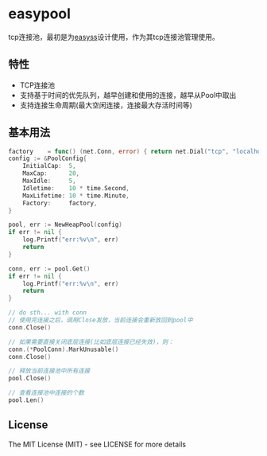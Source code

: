 # easypool
tcp连接池，最初是为[easyss](http://github.com/nange/easyss)设计使用，作为其tcp连接池管理使用。


## 特性
* TCP连接池
* 支持基于时间的优先队列，越早创建和使用的连接，越早从Pool中取出
* 支持连接生命周期(最大空闲连接，连接最大存活时间等)

## 基本用法
```go
factory    = func() (net.Conn, error) { return net.Dial("tcp", "localhost:7777") }
config := &PoolConfig{
	InitialCap:  5,
	MaxCap:      20,
	MaxIdle:     5,
	Idletime:    10 * time.Second,
	MaxLifetime: 10 * time.Minute,
	Factory:     factory,
}

pool, err := NewHeapPool(config)
if err != nil {
	log.Printf("err:%v\n", err)
	return
}

conn, err := pool.Get()
if err != nil {
	log.Printf("err:%v\n", err)
	return
}

// do sth... with conn
// 使用完连接之后，调用Close发放，当前连接会重新放回到pool中
conn.Close()

// 如果需要直接关闭底层连接(比如底层连接已经失效)，则：
conn.(*PoolConn).MarkUnusable()
conn.Close()

// 释放当前连接池中所有连接
pool.Close()

// 查看连接池中连接的个数
pool.Len()

```

## License

The MIT License (MIT) - see LICENSE for more details
